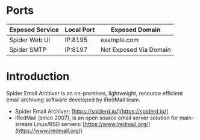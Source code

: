 # Ports

| Exposed Service      | Local Port | Exposed Domain      |
|----------------------|------------|---------------------|
| Spider Web UI | IP:8195    | example.com         |
| Spider SMTP  | IP:8197    | Not Exposed Via Domain|

# Introduction

Spider Email Archiver is an on-premises, lightweight, resource efficient email archiving software developed by iRedMail team.

-   Spider Email Archiver: [https://spiderd.io/](https://spiderd.io/)
-   iRedMail (since 2007), is an open source email server solution for main-stream Linux/BSD servers: [https://www.iredmail.org/](https://www.iredmail.org/)